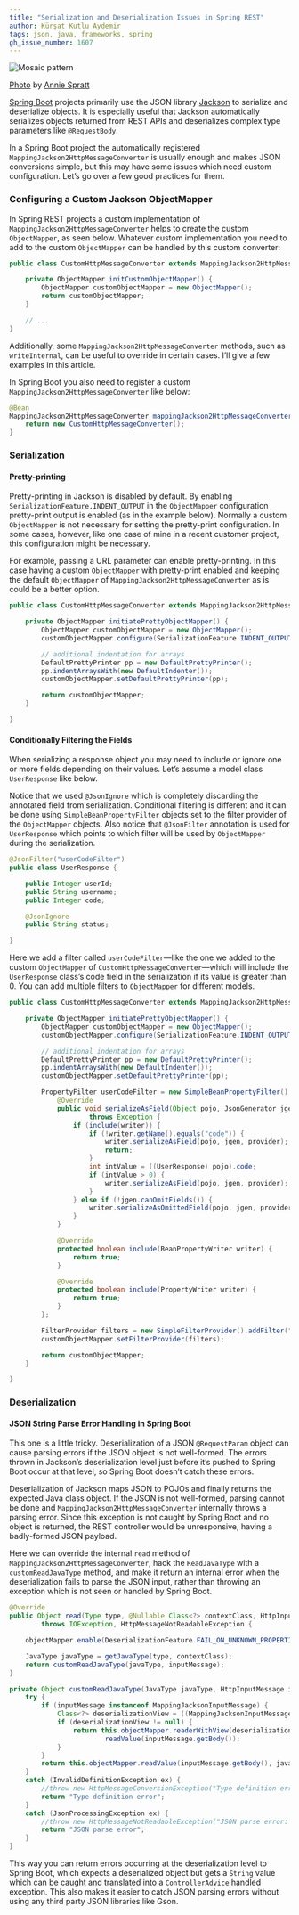 ```yaml
---
title: "Serialization and Deserialization Issues in Spring REST"
author: Kürşat Kutlu Aydemir
tags: json, java, frameworks, spring
gh_issue_number: 1607
---
```


![Mosaic pattern](/blog/2020/03/17/serialization-issues-spring-rest/image-0.jpg)

[Photo](https://unsplash.com/photos/hCzHhu1v0fA) by [Annie Spratt](https://unsplash.com/@anniespratt)

[Spring Boot](https://spring.io/projects/spring-boot) projects primarily use the JSON library [Jackson](https://github.com/FasterXML/jackson) to serialize and deserialize objects. It is especially useful that Jackson automatically serializes objects returned from REST APIs and deserializes complex type parameters like `@RequestBody`.

In a Spring Boot project the automatically registered `MappingJackson2HttpMessageConverter` is usually enough and makes JSON conversions simple, but this may have some issues which need custom configuration. Let’s go over a few good practices for them.

### Configuring a Custom Jackson ObjectMapper

In Spring REST projects a custom implementation of `MappingJackson2HttpMessageConverter` helps to create the custom `ObjectMapper`, as seen below. Whatever custom implementation you need to add to the custom `ObjectMapper` can be handled by this custom converter:

```java
public class CustomHttpMessageConverter extends MappingJackson2HttpMessageConverter {

    private ObjectMapper initCustomObjectMapper() {
        ObjectMapper customObjectMapper = new ObjectMapper();
        return customObjectMapper;
    }

    // ...
}
```

Additionally, some `MappingJackson2HttpMessageConverter` methods, such as `writeInternal`, can be useful to override in certain cases. I’ll give a few examples in this article.

In Spring Boot you also need to register a custom `MappingJackson2HttpMessageConverter` like below:

```java
@Bean
MappingJackson2HttpMessageConverter mappingJackson2HttpMessageConverter() {
    return new CustomHttpMessageConverter();
}
```

### Serialization

#### Pretty-printing

Pretty-printing in Jackson is disabled by default. By enabling `SerializationFeature.INDENT_OUTPUT` in the `ObjectMapper` configuration pretty-print output is enabled (as in the example below). Normally a custom `ObjectMapper` is not necessary for setting the pretty-print configuration. In some cases, however, like one case of mine in a recent customer project, this configuration might be necessary.

For example, passing a URL parameter can enable pretty-printing. In this case having a custom `ObjectMapper` with pretty-print enabled and keeping the default `ObjectMapper` of `MappingJackson2HttpMessageConverter` as is could be a better option.

```java
public class CustomHttpMessageConverter extends MappingJackson2HttpMessageConverter {

    private ObjectMapper initiatePrettyObjectMapper() {
        ObjectMapper customObjectMapper = new ObjectMapper();
        customObjectMapper.configure(SerializationFeature.INDENT_OUTPUT, true);

        // additional indentation for arrays
        DefaultPrettyPrinter pp = new DefaultPrettyPrinter();
        pp.indentArraysWith(new DefaultIndenter());
        customObjectMapper.setDefaultPrettyPrinter(pp);

        return customObjectMapper;
    }

}
```

#### Conditionally Filtering the Fields

When serializing a response object you may need to include or ignore one or more fields depending on their values. Let’s assume a model class `UserResponse` like below.

Notice that we used `@JsonIgnore` which is completely discarding the annotated field from serialization. Conditional filtering is different and it can be done using `SimpleBeanPropertyFilter` objects set to the filter provider of the `ObjectMapper` objects. Also notice that `@JsonFilter` annotation is used for `UserResponse` which points to which filter will be used by `ObjectMapper` during the serialization.

```java
@JsonFilter("userCodeFilter")
public class UserResponse {

    public Integer userId;
    public String username;
    public Integer code;

    @JsonIgnore
    public String status;

}
```

Here we add a filter called `userCodeFilter`—like the one we added to the custom `ObjectMapper` of `CustomHttpMessageConverter`—which will include the `UserResponse` class’s code field in the serialization if its value is greater than 0. You can add multiple filters to `ObjectMapper` for different models.

```java
public class CustomHttpMessageConverter extends MappingJackson2HttpMessageConverter {

    private ObjectMapper initiatePrettyObjectMapper() {
        ObjectMapper customObjectMapper = new ObjectMapper();
        customObjectMapper.configure(SerializationFeature.INDENT_OUTPUT, true);

        // additional indentation for arrays
        DefaultPrettyPrinter pp = new DefaultPrettyPrinter();
        pp.indentArraysWith(new DefaultIndenter());
        customObjectMapper.setDefaultPrettyPrinter(pp);

        PropertyFilter userCodeFilter = new SimpleBeanPropertyFilter() {
            @Override
            public void serializeAsField(Object pojo, JsonGenerator jgen, SerializerProvider provider, PropertyWriter writer)
                    throws Exception {
                if (include(writer)) {
                    if (!writer.getName().equals("code")) {
                        writer.serializeAsField(pojo, jgen, provider);
                        return;
                    }
                    int intValue = ((UserResponse) pojo).code;
                    if (intValue > 0) {
                        writer.serializeAsField(pojo, jgen, provider);
                    }
                } else if (!jgen.canOmitFields()) {
                    writer.serializeAsOmittedField(pojo, jgen, provider);
                }
            }

            @Override
            protected boolean include(BeanPropertyWriter writer) {
                return true;
            }

            @Override
            protected boolean include(PropertyWriter writer) {
                return true;
            }
        };

        FilterProvider filters = new SimpleFilterProvider().addFilter("userCodeFilter", userCodeFilter);
        customObjectMapper.setFilterProvider(filters);

        return customObjectMapper;
    }

}
```

### Deserialization

#### JSON String Parse Error Handling in Spring Boot

This one is a little tricky. Deserialization of a JSON `@RequestParam` object can cause parsing errors if the JSON object is not well-formed. The errors thrown in Jackson’s deserialization level just before it’s pushed to Spring Boot occur at that level, so Spring Boot doesn’t catch these errors.

Deserialization of Jackson maps JSON to POJOs and finally returns the expected Java class object. If the JSON is not well-formed, parsing cannot be done and `MappingJackson2HttpMessageConverter` internally throws a parsing error. Since this exception is not caught by Spring Boot and no object is returned, the REST controller would be unresponsive, having a badly-formed JSON payload.

Here we can override the internal `read` method of `MappingJackson2HttpMessageConverter`, hack the `ReadJavaType` with a `customReadJavaType` method, and make it return an internal error when the deserialization fails to parse the JSON input, rather than throwing an exception which is not seen or handled by Spring Boot.

```java
@Override
public Object read(Type type, @Nullable Class<?> contextClass, HttpInputMessage inputMessage)
        throws IOException, HttpMessageNotReadableException {

    objectMapper.enable(DeserializationFeature.FAIL_ON_UNKNOWN_PROPERTIES);

    JavaType javaType = getJavaType(type, contextClass);
    return customReadJavaType(javaType, inputMessage);
}

private Object customReadJavaType(JavaType javaType, HttpInputMessage inputMessage) throws IOException {
    try {
        if (inputMessage instanceof MappingJacksonInputMessage) {
            Class<?> deserializationView = ((MappingJacksonInputMessage) inputMessage).getDeserializationView();
            if (deserializationView != null) {
                return this.objectMapper.readerWithView(deserializationView).forType(javaType).
                        readValue(inputMessage.getBody());
            }
        }
        return this.objectMapper.readValue(inputMessage.getBody(), javaType);
    }
    catch (InvalidDefinitionException ex) {
        //throw new HttpMessageConversionException("Type definition error: " + ex.getType(), ex);
        return "Type definition error";
    }
    catch (JsonProcessingException ex) {
        //throw new HttpMessageNotReadableException("JSON parse error: " + ex.getOriginalMessage(), ex, inputMessage);
        return "JSON parse error";
    }
}
```

This way you can return errors occurring at the deserialization level to Spring Boot, which expects a deserialized object but gets a `String` value which can be caught and translated into a `ControllerAdvice` handled exception. This also makes it easier to catch JSON parsing errors without using any third party JSON libraries like Gson.
